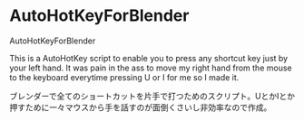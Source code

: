 # AutoHotKeyForBlender
AutoHotKeyForBlender

This is a AutoHotKey script to enable you to press any shortcut key just by your left hand. It was pain in the ass 
to move my right hand from the mouse to the keyboard everytime pressing U or I for me so I made it.

ブレンダーで全てのショートカットを片手で打つためのスクリプト。UとかIとか押すために一々マウスから手を話すのが面倒くさいし非効率なので作成。
